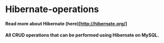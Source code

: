 # Hibernate-operations

#### Read more about Hibernate (here)[http://hibernate.org/]

#### All CRUD operations that can be performed using Hibernate on MySQL.
